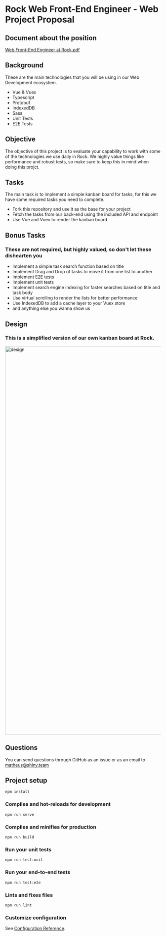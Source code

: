 Rock Web Front-End Engineer - Web Project Proposal 
==========================================================================================

## Document about the position
[Web Front-End Engineer at Rock.pdf](https://github.com/shinyinc/rock-job-project/files/6756482/Web.Front-End.Engineer.at.Rock.pdf)

## Background

These are the main technologies that you will be using in our Web Development ecosystem.

* Vue & Vuex
* Typescript
* Protobuf
* IndexedDB
* Sass
* Unit Tests
* E2E Tests

## Objective

The objective of this project is to evaluate your capability to work with some of the technologies we use daily in Rock. We highly value things like performance and robust tests, so make sure to keep this in mind when doing this projct.

## Tasks

The main task is to implement a simple kanban board for tasks, for this we have some required tasks you need to complete.

* Fork this repository and use it as the base for your project
* Fetch the tasks from our back-end using the included API and endpoint
* Use Vue and Vuex to render the kanban board

## Bonus Tasks
### These are not required, but highly valued, so don't let these dishearten you

* Implement a simple task search function based on title
* Implement Drag and Drop of tasks to move it from one list to another
* Implement E2E tests
* Implement unit tests
* Implement search engine indexing for faster searches based on title and task body
* Use virtual scrolling to render the lists for better performance
* Use IndexedDB to add a cache layer to your Vuex store
* and anything else you wanna show us

## Design

### This is a simplified version of our own kanban board at Rock.
<img width="1256" alt="design" src="https://user-images.githubusercontent.com/7635617/124207246-7618ac00-dabb-11eb-8925-77172d334cf5.png">

## Questions

You can send questions through GitHub as an issue or as an email to [matheus@shiny.team](mailto:matheus@shiny.team)
## Project setup
```
npm install
```

### Compiles and hot-reloads for development
```
npm run serve
```

### Compiles and minifies for production
```
npm run build
```

### Run your unit tests
```
npm run test:unit
```

### Run your end-to-end tests
```
npm run test:e2e
```

### Lints and fixes files
```
npm run lint
```

### Customize configuration
See [Configuration Reference](https://cli.vuejs.org/config/).
